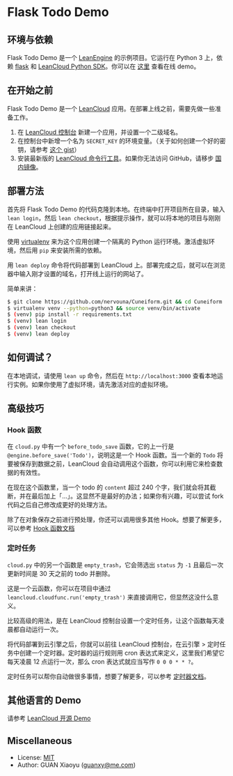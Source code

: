 # Flask Todo Demo

## 环境与依赖

Flask Todo Demo 是一个 [LeanEngine][1] 的示例项目。它运行在 Python 3 上，依赖 [flask][2] 和 [LeanCloud Python SDK][3]。你可以在 [这里][11] 查看在线 demo。

## 在开始之前

Flask Todo Demo 是一个 [LeanCloud][4] 应用。在部署上线之前，需要先做一些准备工作。

1. 在 [LeanCloud 控制台][5] 新建一个应用，并设置一个二级域名。
2. 在控制台中新增一个名为 `SECRET_KEY` 的环境变量。（关于如何创建一个好的密钥，请参考 [这个 gist][6]）
3. 安装最新版的 [LeanCloud 命令行工具][7]。如果你无法访问 GitHub，请移步 [国内镜像](http://releases.leanapp.cn/#/leancloud/lean-cli/releases)。

## 部署方法

首先将 Flask Todo Demo 的代码克隆到本地。在终端中打开项目所在目录，输入 `lean login`，然后 `lean checkout`，根据提示操作，就可以将本地的项目与刚刚在 LeanCloud 上创建的应用链接起来。

使用 [virtualenv][8] 来为这个应用创建一个隔离的 Python 运行环境。激活虚拟环境，然后用 `pip` 来安装所需的依赖。

用 `lean deploy` 命令将代码部署到 LeanCloud 上。部署完成之后，就可以在浏览器中输入刚才设置的域名，打开线上运行的网站了。

简单来讲：

```bash
$ git clone https://github.com/nervouna/Cuneiform.git && cd Cuneiform
$ virtualenv venv --python=python3 && source venv/bin/activate
$ (venv) pip install -r requirements.txt
$ (venv) lean login
$ (venv) lean checkout
$ (venv) lean deploy
```

## 如何调试？

在本地调试，请使用 `lean up` 命令，然后在 `http://localhost:3000` 查看本地运行实例。如果你使用了虚拟环境，请先激活对应的虚拟环境。

## 高级技巧

### Hook 函数

在 `cloud.py` 中有一个 `before_todo_save` 函数，它的上一行是 `@engine.before_save('Todo')`，说明这是一个 Hook 函数。当一个新的 `Todo` 将要被保存到数据之前，LeanCloud 会自动调用这个函数，你可以利用它来检查数据的有效性。

在现在这个函数里，当一个 todo 的 `content` 超过 240 个字，我们就会将其截断，并在最后加上「...」。这显然不是最好的办法；如果你有兴趣，可以尝试 fork 代码之后自己修改成更好的处理方法。

除了在对象保存之前进行预处理，你还可以调用很多其他 Hook。想要了解更多，可以参考 [Hook 函数文档][13]

### 定时任务

`cloud.py` 中的另一个函数是 `empty_trash`，它会筛选出 `status` 为 `-1` 且最后一次更新时间是 30 天之前的 todo 并删除。

这是一个云函数，你可以在项目中通过 `leancloud.cloudfunc.run('empty_trash')` 来直接调用它，但显然这没什么意义。

比较高级的用法，是在 LeanCloud 控制台设置一个定时任务，让这个函数每天凌晨都自动运行一次。

将代码部署到云引擎之后，你就可以前往 LeanCloud 控制台，在云引擎 > 定时任务中创建一个定时器。定时器的运行规则用 cron 表达式来定义，这里我们希望它每天凌晨 12 点运行一次，那么 cron 表达式就应当写作 `0 0 0 * * ?`。

定时任务可以帮你自动做很多事情，想要了解更多，可以参考 [定时器文档][14]。

## 其他语言的 Demo

请参考 [LeanCloud 开源 Demo][12]

## Miscellaneous

* License: [MIT][9]
* Author: GUAN Xiaoyu ([guanxy@me.com][10])

[1]: https://leancloud.cn/docs/leanengine_overview.html
[2]: http://flask.pocoo.org
[3]: https://github.com/leancloud/python-sdk
[4]: https://leancloud.cn/
[5]: https://leancloud.cn/dashboard/applist.html#/apps
[6]: https://gist.github.com/nervouna/cd58fb09c22826eaaff996793de72d85
[7]: https://github.com/leancloud/lean-cli/releases/latest
[8]: https://github.com/pypa/virtualenv
[9]: https://github.com/leancloud/flask-todo-demo/blob/master/LICENSE
[10]: mailto:guanxy@me.com
[11]: https://flask-todo-demo.leanapp.cn
[12]: https://leancloud.cn/docs/demo.html#/web
[13]: https://leancloud.cn/docs/leanengine_cloudfunction_guide-python.html#Hook_函数
[14]: https://leancloud.cn/docs/leanengine_cloudfunction_guide-python.html#定时任务